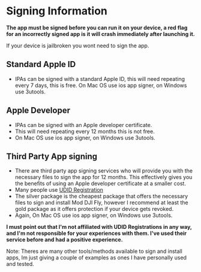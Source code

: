 # Signing Information

**The app must be signed before you can run it on your device, a red flag for an incorrectly signed app is it will crash immediately after launching it.**

If your device is jailbroken you wont need to sign the app.

## Standard Apple ID
* IPAs can be signed with a standard Apple ID, this will need repeating every 7 days, this is free. On Mac OS use ios app signer, on Windows use 3utools.


## Apple Developer
* IPAs can be signed with an Apple developer certificate.
* This will need repeating every 12 months this is not free. 
* On Mac OS use ios app signer, on Windows use 3utools.


## Third Party App signing 
* There are third party app signing services who will provide you with the necessary files to sign the app for 12 months. This effectively gives you the benefits of using an Apple developer certificate at a smaller cost.
* Many people use [UDID Registration](https://www.udidregistrations.com/buy)
* The silver package is the cheapest package that offers the necessary files to sign and install Mod DJI Fly, however I recommend at least the gold package as it offers protection if your device gets revoked.
* Again, On Mac OS use ios app signer, on Windows use 3utools.

**I must point out that I'm not affiliated with UDID Registrations in any way, and I'm not responsible for your experiences with them. I've used their service before and had a positive experience.**

Note: Theres are many other tools/methods available to sign and install apps, Im just giving a couple of examples as ones I have personally used and tested.

